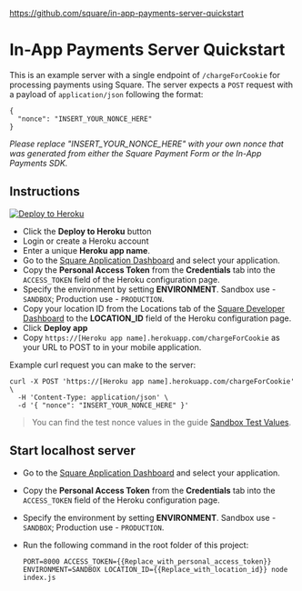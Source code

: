 https://github.com/square/in-app-payments-server-quickstart


# In-App Payments Server Quickstart

This is an example server with a single endpoint of `/chargeForCookie` for processing payments using Square. The server expects a `POST` request with a payload of `application/json` following the format:
```
{
  "nonce": "INSERT_YOUR_NONCE_HERE"
}
```

*Please replace "INSERT_YOUR_NONCE_HERE" with your own nonce that was generated from either the Square Payment Form or the In-App Payments SDK.*

## Instructions

[![Deploy to Heroku](https://www.herokucdn.com/deploy/button.svg)](https://heroku.com/deploy?template=https://github.com/square/in-app-payments-server-quickstart/tree/master)

* Click the **Deploy to Heroku** button
* Login or create a Heroku account
* Enter a unique **Heroku app name**.
* Go to the [Square Application Dashboard](https://developer.squareup.com/apps) and select your application.
* Copy the **Personal Access Token** from the **Credentials** tab into the `ACCESS_TOKEN` field of the Heroku configuration page.
* Specify the environment by setting **ENVIRONMENT**. Sandbox use - `SANDBOX`; Production use - `PRODUCTION`.
* Copy your location ID from the Locations tab of the [Square Developer Dashboard](https://developer.squareup.com/apps) to the **LOCATION_ID** field of the Heroku configuration page.
* Click **Deploy app**
* Copy `https://[Heroku app name].herokuapp.com/chargeForCookie` as your URL to POST to in your mobile application.

Example curl request you can make to the server:
```
curl -X POST 'https://[Heroku app name].herokuapp.com/chargeForCookie' \
  -H 'Content-Type: application/json' \
  -d '{ "nonce": "INSERT_YOUR_NONCE_HERE" }'
```

> You can find the test nonce values in the guide [Sandbox Test Values](https://developer.squareup.com/docs/testing/test-values).

## Start localhost server

* Go to the [Square Application Dashboard](https://developer.squareup.com/apps) and select your application.
* Copy the **Personal Access Token** from the **Credentials** tab into the `ACCESS_TOKEN` field of the Heroku configuration page.
* Specify the environment by setting **ENVIRONMENT**. Sandbox use - `SANDBOX`; Production use - `PRODUCTION`.
* Run the following command in the root folder of this project:

    `PORT=8000 ACCESS_TOKEN={{Replace_with_personal_access_token}} ENVIRONMENT=SANDBOX LOCATION_ID={{Replace_with_location_id}} node index.js`
